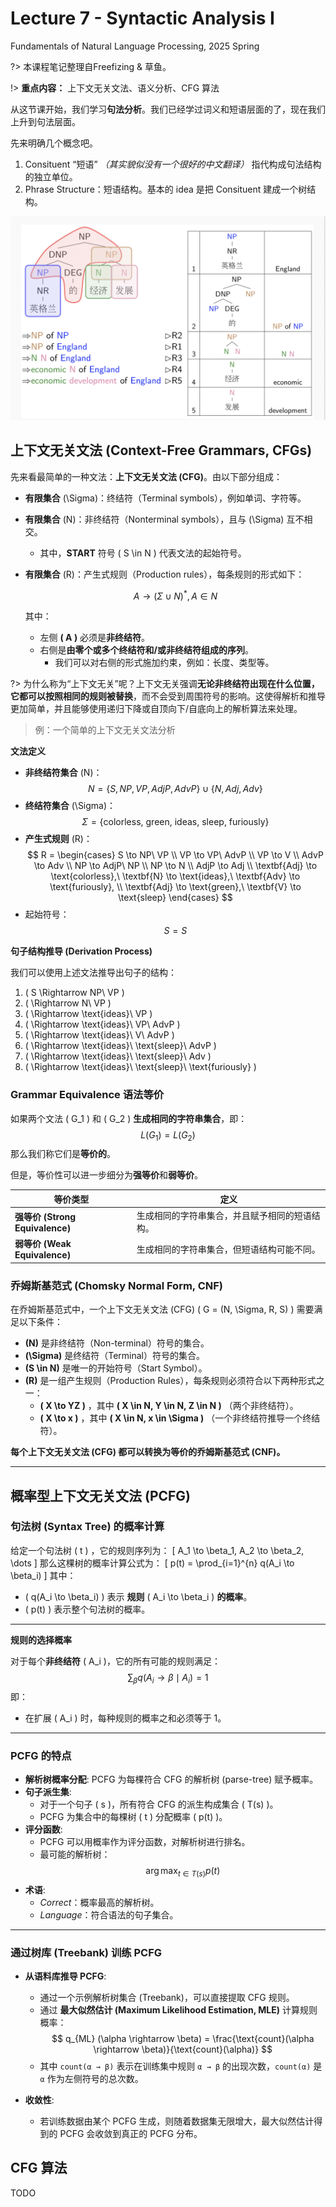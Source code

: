 # Lecture 7 - Syntactic Analysis I
Fundamentals of Natural Language Processing, 2025 Spring

?> 本课程笔记整理自Freefizing & 草鱼。

!> **重点内容：** 上下文无关文法、语义分析、CFG 算法


从这节课开始，我们学习**句法分析**。我们已经学过词义和短语层面的了，现在我们上升到句法层面。

先来明确几个概念吧。

1. Consituent “短语” *（其实貌似没有一个很好的中文翻译）* 指代构成句法结构的独立单位。
2. Phrase Structure：短语结构。基本的 idea 是把 Consituent 建成一个树结构。

![alt text](image-43.png 'size=80%')


## 上下文无关文法 (Context-Free Grammars, CFGs)

先来看最简单的一种文法：**上下文无关文法 (CFG)**。由以下部分组成：

- **有限集合** \(\Sigma\)：终结符（Terminal symbols），例如单词、字符等。
- **有限集合** \(N\)：非终结符（Nonterminal symbols），且与 \(\Sigma\) 互不相交。
  - 其中，**START** 符号 \( S \in N \) 代表文法的起始符号。
- **有限集合** \(R\)：产生式规则（Production rules），每条规则的形式如下：
  
  $$
  A \to (\Sigma \cup N)^*, A \in N
  $$

  其中：
  - 左侧 **\( A \)** 必须是**非终结符**。
  - 右侧是**由零个或多个终结符和/或非终结符组成的序列**。
    - 我们可以对右侧的形式施加约束，例如：长度、类型等。

?> 为什么称为“上下文无关”呢？上下文无关强调**无论非终结符出现在什么位置，它都可以按照相同的规则被替换**，而不会受到周围符号的影响。这使得解析和推导更加简单，并且能够使用递归下降或自顶向下/自底向上的解析算法来处理。

> 例：一个简单的上下文无关文法分析

**文法定义**
- **非终结符集合** \(N\)：
  $$
  N = \{ S, NP, VP, AdjP, AdvP \} \cup \{ N, Adj, Adv \}
  $$
- **终结符集合** \(\Sigma\)：
  $$
  \Sigma = \{ \text{colorless, green, ideas, sleep, furiously} \}
  $$
- **产生式规则** \(R\)：
  $$
  R = 
  \begin{cases}
  S \to NP\ VP \\
  VP \to VP\ AdvP \\
  VP \to V \\
  AdvP \to Adv \\
  NP \to AdjP\ NP \\
  NP \to N \\
  AdjP \to Adj \\
  \textbf{Adj} \to \text{colorless},\ \textbf{N} \to \text{ideas},\ \textbf{Adv} \to \text{furiously}, \\
  \textbf{Adj} \to \text{green},\ \textbf{V} \to \text{sleep}
  \end{cases}
  $$
- 起始符号：
  $$
  S = S
  $$

**句子结构推导 (Derivation Process)**

我们可以使用上述文法推导出句子的结构：
1. \( S \Rightarrow NP\ VP \)
2. \( \Rightarrow N\ VP \)
3. \( \Rightarrow \text{ideas}\ VP \)
4. \( \Rightarrow \text{ideas}\ VP\ AdvP \)
5. \( \Rightarrow \text{ideas}\ V\ AdvP \)
6. \( \Rightarrow \text{ideas}\ \text{sleep}\ AdvP \)
7. \( \Rightarrow \text{ideas}\ \text{sleep}\ Adv \)
8. \( \Rightarrow \text{ideas}\ \text{sleep}\ \text{furiously} \)


### Grammar Equivalence 语法等价

如果两个文法 \( G_1 \) 和 \( G_2 \) **生成相同的字符串集合**，即：
$$
L(G_1) = L(G_2)
$$
那么我们称它们是**等价的**。

但是，等价性可以进一步细分为**强等价**和**弱等价**。

| **等价类型** | **定义** |
|-------------|---------|
| **强等价 (Strong Equivalence)** | 生成相同的字符串集合，并且赋予相同的短语结构。 |
| **弱等价 (Weak Equivalence)** | 生成相同的字符串集合，但短语结构可能不同。 |

### 乔姆斯基范式 (Chomsky Normal Form, CNF)

在乔姆斯基范式中，一个上下文无关文法 (CFG)  \( G = (N, \Sigma, R, S) \) 需要满足以下条件：

- **\(N\)** 是非终结符（Non-terminal）符号的集合。
- **\(\Sigma\)** 是终结符（Terminal）符号的集合。
- **\(S \in N\)** 是唯一的开始符号（Start Symbol）。
- **\(R\)** 是一组产生规则（Production Rules），每条规则必须符合以下两种形式之一：
  - **\( X \to YZ \)** ，其中 **\( X \in N, Y \in N, Z \in N \)** （两个非终结符）。
  - **\( X \to x \)** ，其中 **\( X \in N, x \in \Sigma \)** （一个非终结符推导一个终结符）。

**每个上下文无关文法 (CFG) 都可以转换为等价的乔姆斯基范式 (CNF)。**

---

## 概率型上下文无关文法 (PCFG)

### 句法树 (Syntax Tree) 的概率计算

给定一个句法树 \( t \) ，它的规则序列为：
\[
A_1 \to \beta_1, A_2 \to \beta_2, \dots
\]
那么这棵树的概率计算公式为：
\[
p(t) = \prod_{i=1}^{n} q(A_i \to \beta_i)
\]
其中：
- \( q(A_i \to \beta_i) \) 表示 **规则** \( A_i \to \beta_i \) **的概率**。
- \( p(t) \) 表示整个句法树的概率。

---

**规则的选择概率**

对于每个**非终结符** \( A_i \)，它的所有可能的规则满足：
$$
\sum_{\beta} q(A_i \to \beta \mid A_i) = 1
$$
即：
- 在扩展 \( A_i \) 时，每种规则的概率之和必须等于 1。

---

### PCFG 的特点

- **解析树概率分配**: PCFG 为每棵符合 CFG 的解析树 (parse-tree) 赋予概率。
- **句子派生集**:
  - 对于一个句子 \( s \)，所有符合 CFG 的派生构成集合 \( T(s) \)。
  - PCFG 为集合中的每棵树 \( t \) 分配概率 \( p(t) \)。
- **评分函数**:
  - PCFG 可以用概率作为评分函数，对解析树进行排名。
  - 最可能的解析树：
    $$
    \arg \max_{t \in T(s)} p(t)
    $$
- **术语**:
  - *Correct*：概率最高的解析树。
  - *Language*：符合语法的句子集合。

---

### 通过树库 (Treebank) 训练 PCFG
- **从语料库推导 PCFG**:
  - 通过一个示例解析树集合 (Treebank)，可以直接提取 CFG 规则。
  - 通过 **最大似然估计 (Maximum Likelihood Estimation, MLE)** 计算规则概率：
    $$
    q_{ML} (\alpha \rightarrow \beta) = \frac{\text{count}(\alpha \rightarrow \beta)}{\text{count}(\alpha)}
    $$
  - 其中 `count(α → β)` 表示在训练集中规则 `α → β` 的出现次数，`count(α)` 是 `α` 作为左侧符号的总次数。

- **收敛性**:
  - 若训练数据由某个 PCFG 生成，则随着数据集无限增大，最大似然估计得到的 PCFG 会收敛到真正的 PCFG 分布。

## CFG 算法
TODO
